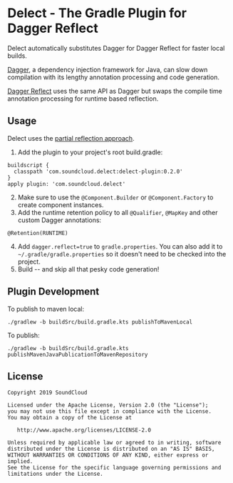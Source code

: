 # Delect - The Gradle Plugin for Dagger Reflect

Delect automatically substitutes Dagger for Dagger Reflect for faster local builds.

[Dagger](https://github.com/google/dagger), a dependency injection framework for Java, can slow down compilation with its lengthy annotation processing and code generation.

[Dagger Reflect](https://github.com/jakewharton/dagger-reflect) uses the same API as Dagger but swaps the compile time annotation processing for runtime based reflection.

## Usage
Delect uses the [partial reflection approach](https://github.com/jakewharton/dagger-reflect#usage).

1. Add the plugin to your project's root build.gradle:
```
buildscript {
  classpath 'com.soundcloud.delect:delect-plugin:0.2.0'
}
apply plugin: 'com.soundcloud.delect'
```
2. Make sure to use the `@Component.Builder` or `@Component.Factory` to create component instances.
3. Add the runtime retention policy to all `@Qualifier`, `@MapKey` and other custom Dagger annotations:
```
@Retention(RUNTIME)
```
4. Add `dagger.reflect=true` to `gradle.properties`.
  You can also add it to `~/.gradle/gradle.properties` so it doesn't need to be checked into the project.
5. Build -- and skip all that pesky code generation!

## Plugin Development

To publish to maven local:
```
./gradlew -b buildSrc/build.gradle.kts publishToMavenLocal
```
To publish:
```
./gradlew -b buildSrc/build.gradle.kts publishMavenJavaPublicationToMavenRepository
```

## License

```
Copyright 2019 SoundCloud

Licensed under the Apache License, Version 2.0 (the "License");
you may not use this file except in compliance with the License.
You may obtain a copy of the License at

   http://www.apache.org/licenses/LICENSE-2.0

Unless required by applicable law or agreed to in writing, software
distributed under the License is distributed on an "AS IS" BASIS,
WITHOUT WARRANTIES OR CONDITIONS OF ANY KIND, either express or implied.
See the License for the specific language governing permissions and
limitations under the License.
```
